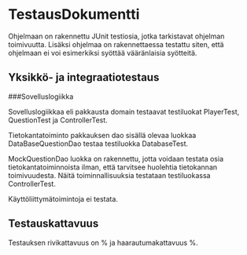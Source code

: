 # TestausDokumentti

Ohjelmaan on rakennettu JUnit testiosia, jotka tarkistavat ohjelman toimivuutta. Lisäksi ohjelmaa on rakennettaessa testattu siten, että ohjelmaan ei voi esimerkiksi syöttää vääränlaisia syötteitä.


## Yksikkö- ja integraatiotestaus

###Sovelluslogiikka

Sovelluslogiikkaa eli pakkausta domain testaavat testiluokat PlayerTest, QuestionTest ja  ControllerTest. 

Tietokantatoiminto pakkauksen dao sisällä olevaa luokkaa DataBaseQuestionDao testaa testiluokka DatabaseTest.

MockQuestionDao luokka on rakennettu, jotta voidaan testata osia tietokantatoiminnoista ilman, että tarvitsee huolehtia tietokannan toimivuudesta. Näitä toiminnallisuuksia testataan testiluokassa ControllerTest. 

Käyttöliittymätoimintoja ei testata.


## Testauskattavuus

Testauksen rivikattavuus on % ja haarautumakattavuus %.


